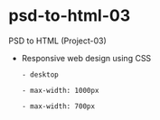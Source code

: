 # psd-to-html-03
PSD to HTML (Project-03)

  - Responsive web design using CSS
    
        - desktop
        
        - max-width: 1000px
  
        - max-width: 700px

